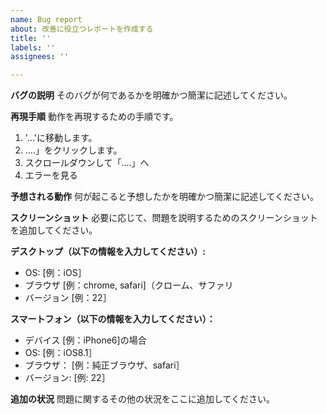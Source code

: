 ```yaml
---
name: Bug report
about: 改善に役立つレポートを作成する
title: ''
labels: ''
assignees: ''

---
```


**バグの説明**
そのバグが何であるかを明確かつ簡潔に記述してください。

**再現手順**
動作を再現するための手順です。
1. '...'に移動します。
2. ....」をクリックします。
3. スクロールダウンして「....」へ
4. エラーを見る

**予想される動作**
何が起こると予想したかを明確かつ簡潔に記述してください。

**スクリーンショット**
必要に応じて、問題を説明するためのスクリーンショットを追加してください。

**デスクトップ（以下の情報を入力してください）:**
 - OS: [例：iOS］
 - ブラウザ [例：chrome, safari]（クローム、サファリ
 - バージョン [例：22］

**スマートフォン（以下の情報を入力してください）：**
 - デバイス [例：iPhone6]の場合
 - OS: [例：iOS8.1］
 - ブラウザ： [例：純正ブラウザ、safari］
 - バージョン: [例: 22］

**追加の状況**
問題に関するその他の状況をここに追加してください。
